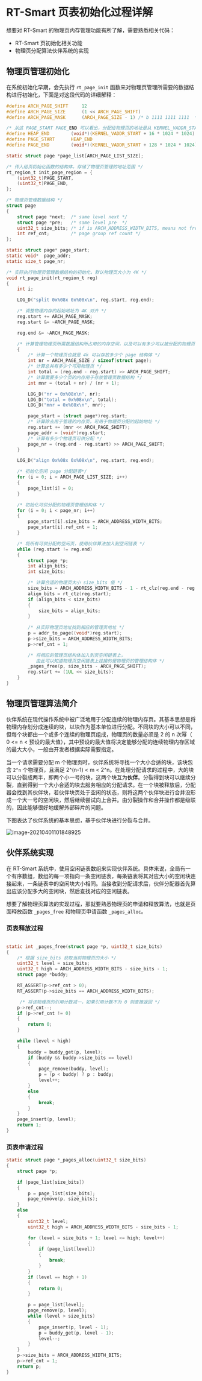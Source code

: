 # RT-Smart 页表初始化过程详解

想要对 RT-Smart 的物理页内存管理功能有所了解，需要熟悉相关代码：

- RT-Smart 页初始化相关功能
- 物理页分配算法伙伴系统的实现

## 物理页管理初始化

在系统初始化早期，会先执行 `rt_page_init` 函数来对物理页管理所需要的数据结构进行初始化，下面是对这段代码的详细解释：

```c
#define ARCH_PAGE_SHIFT     12
#define ARCH_PAGE_SIZE      (1 << ARCH_PAGE_SHIFT)
#define ARCH_PAGE_MASK      (ARCH_PAGE_SIZE - 1) /* b 1111 1111 1111  */

/* 从这 PAGE_START PAGE_END 可以看出，分配给物理页的地址是从 KERNEL_VADDR_START 开始的第 16M 到 128M 之间  */
#define HEAP_END        (void*)(KERNEL_VADDR_START + 16 * 1024 * 1024)
#define PAGE_START      HEAP_END
#define PAGE_END        (void*)(KERNEL_VADDR_START + 128 * 1024 * 1024)

static struct page *page_list[ARCH_PAGE_LIST_SIZE];

/* 传入给页初始化函数的结构体，存储了物理页管理的地址范围 */
rt_region_t init_page_region = {
    (uint32_t)PAGE_START,
    (uint32_t)PAGE_END,
};

/* 物理页管理数据结构 */
struct page
{
    struct page *next;  /* same level next */
    struct page *pre;   /* same level pre  */
    uint32_t size_bits; /* if is ARCH_ADDRESS_WIDTH_BITS, means not free */
    int ref_cnt;        /* page group ref count */
};

static struct page* page_start;
static void*  page_addr;
static size_t page_nr;

/* 实际执行物理页管理数据结构的初始化，默认物理页大小为 4K */
void rt_page_init(rt_region_t reg)
{
    int i;

    LOG_D("split 0x%08x 0x%08x\n", reg.start, reg.end);

    /* 调整物理内存的起始地址为 4K 对齐 */
    reg.start += ARCH_PAGE_MASK;
    reg.start &= ~ARCH_PAGE_MASK;

    reg.end &= ~ARCH_PAGE_MASK;

    /* 计算管理物理页所需数据结构所占用的内存空间，以及可以有多少可以被分配的物理页 */
    {
        /* 计算一个物理页也就是 4k 可以存放多少个 page 结构体 */
        int nr = ARCH_PAGE_SIZE / sizeof(struct page); 
        /* 计算总共有多少个可用物理页 */
        int total = (reg.end - reg.start) >> ARCH_PAGE_SHIFT;  
        /* 计算需要多少个页的内存用于存放管理页数据结构 */
        int mnr = (total + nr) / (nr + 1);      

        LOG_D("nr = 0x%08x\n", nr);
        LOG_D("total = 0x%08x\n", total);
        LOG_D("mnr = 0x%08x\n", mnr);

        page_start = (struct page*)reg.start;
        /* 计算除去用于管理的内存页，可用于物理页分配的起始地址 */ 
        reg.start += (mnr << ARCH_PAGE_SHIFT);  
        page_addr = (void*)reg.start;
        /* 计算有多少个物理页可供分配 */ 
        page_nr = (reg.end - reg.start) >> ARCH_PAGE_SHIFT; 
    }

    LOG_D("align 0x%08x 0x%08x\n", reg.start, reg.end);

    /* 初始化空闲 page 分配链表*/ 
    for (i = 0; i < ARCH_PAGE_LIST_SIZE; i++)
    {
        page_list[i] = 0;
    }

    /* 初始化可供分配的物理页管理结构体 */
    for (i = 0; i < page_nr; i++)
    {
        page_start[i].size_bits = ARCH_ADDRESS_WIDTH_BITS;
        page_start[i].ref_cnt = 1;
    }

    /* 将所有可供分配的空闲页，使用伙伴算法加入到空闲链表 */
    while (reg.start != reg.end)
    {
        struct page *p;
        int align_bits;
        int size_bits;

        /* 计算合适的物理页大小 size_bits 值 */
        size_bits = ARCH_ADDRESS_WIDTH_BITS - 1 - rt_clz(reg.end - reg.start);
        align_bits = rt_ctz(reg.start);
        if (align_bits < size_bits)
        {
            size_bits = align_bits;
        }
        
        /* 从实际物理页地址找到相应的管理页地址 */
        p = addr_to_page((void*)reg.start);
        p->size_bits = ARCH_ADDRESS_WIDTH_BITS;
        p->ref_cnt = 1;

        /* 将相应的管理页结构体加入到页空闲链表上，
           由此可以知道物理页空闲链表上挂接的是物理页的管理结构体 */
        _pages_free(p, size_bits - ARCH_PAGE_SHIFT);
        reg.start += (1UL << size_bits);
    }
}
```

## 物理页管理算法简介

伙伴系统在现代操作系统中被广泛地用于分配连续的物理内存页。其基本思想是将物理内存划分成连续的块，以块作为基本单位进行分配。不同块的大小可以不同，但每个块都由一个或多个连续的物理页组成，物理页的数量必须是 2 的 n 次幂（ 0 <= n < 预设的最大值），其中预设的最大值将决定能够分配的连续物理内存区域的最大大小，一般由开发者根据实际需要指定。

当一个请求需要分配 m 个物理页时，伙伴系统将寻找一个大小合适的块，该块包含 `2^n` 个物理页，且满足 2^(n-1)  < m < 2^n。在处理分配请求的过程中，大的块可以分裂成两半，即两个小一号的块，这两个块互为**伙伴**。分裂得到块可以继续分裂，直到得到一个大小合适的块去服务相应的分配请求。在一个块被释放后，分配器会找到其伙伴块，若伙伴块页处于空闲的状态，则将这两个伙伴块进行合并没形成一个大一号的空闲块，然后继续尝试向上合并。由分裂操作和合并操作都是级联的，因此能够很好地缓解外部碎片的问题。

下图表达了伙伴系统的基本思想，基于伙伴块进行分裂与合并。

![image-20210401101848925](figures/image-20210401101848925.png)

## 伙伴系统实现

在 RT-Smart 系统中，使用空闲链表数组来实现伙伴系统。具体来说，全局有一个有序数组，数组的每一项指向一条空闲链表，每条链表将其对应大小的空闲块连接起来，一条链表中的空闲块大小相同。当接收到分配请求后，伙伴分配器首先算出应该分配多大的空闲块，然后查找对应的空闲链表。

想要了解物理页算法的实现过程，那就要熟悉物理页的申请和释放算法，也就是页面释放函数 `_pages_free` 和物理页申请函数 `_pages_alloc`。

### 页表释放过程

```c

static int _pages_free(struct page *p, uint32_t size_bits)
{
    /* 根据 size_bits 获取当前物理页的大小 */
    uint32_t level = size_bits;
    uint32_t high = ARCH_ADDRESS_WIDTH_BITS - size_bits - 1;
    struct page *buddy;

    RT_ASSERT(p->ref_cnt > 0);
    RT_ASSERT(p->size_bits == ARCH_ADDRESS_WIDTH_BITS);

     /* 将该物理页的引用计数减一，如果引用计数不为 0 则直接返回 */
    p->ref_cnt--;
    if (p->ref_cnt != 0)
    {
        return 0;
    }

    while (level < high)
    {
        buddy = buddy_get(p, level);
        if (buddy && buddy->size_bits == level)
        {
            page_remove(buddy, level);
            p = (p < buddy) ? p : buddy;
            level++;
        }
        else
        {
            break;
        }
    }
    page_insert(p, level);
    return 1;
}
```

### 页表申请过程

```c
static struct page *_pages_alloc(uint32_t size_bits)
{
    struct page *p;

    if (page_list[size_bits])
    {
        p = page_list[size_bits];
        page_remove(p, size_bits);
    }
    else
    {
        uint32_t level;
        uint32_t high = ARCH_ADDRESS_WIDTH_BITS - size_bits - 1;

        for (level = size_bits + 1; level <= high; level++)
        {
            if (page_list[level])
            {
                break;
            }
        }
        if (level == high + 1)
        {
            return 0;
        }

        p = page_list[level];
        page_remove(p, level);
        while (level > size_bits)
        {
            page_insert(p, level - 1);
            p = buddy_get(p, level - 1);
            level--;
        }
    }
    p->size_bits = ARCH_ADDRESS_WIDTH_BITS;
    p->ref_cnt = 1;
    return p;
}
```



